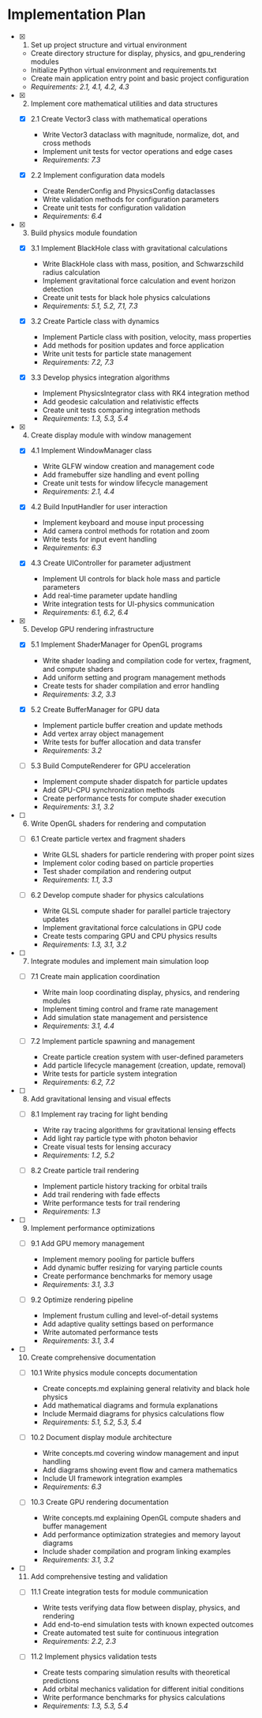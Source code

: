 # Implementation Plan

- [x] 1. Set up project structure and virtual environment
  - Create directory structure for display, physics, and gpu_rendering modules
  - Initialize Python virtual environment and requirements.txt
  - Create main application entry point and basic project configuration
  - _Requirements: 2.1, 4.1, 4.2, 4.3_

- [x] 2. Implement core mathematical utilities and data structures

  - [x] 2.1 Create Vector3 class with mathematical operations
    - Write Vector3 dataclass with magnitude, normalize, dot, and cross methods
    - Implement unit tests for vector operations and edge cases
    - _Requirements: 7.3_

  - [x] 2.2 Implement configuration data models
    - Create RenderConfig and PhysicsConfig dataclasses
    - Write validation methods for configuration parameters
    - Create unit tests for configuration validation
    - _Requirements: 6.4_

- [x] 3. Build physics module foundation

  - [x] 3.1 Implement BlackHole class with gravitational calculations
    - Write BlackHole class with mass, position, and Schwarzschild radius calculation
    - Implement gravitational force calculation and event horizon detection
    - Create unit tests for black hole physics calculations
    - _Requirements: 5.1, 5.2, 7.1, 7.3_

  - [x] 3.2 Create Particle class with dynamics
    - Implement Particle class with position, velocity, mass properties
    - Add methods for position updates and force application
    - Write unit tests for particle state management
    - _Requirements: 7.2, 7.3_

  - [x] 3.3 Develop physics integration algorithms
    - Implement PhysicsIntegrator class with RK4 integration method
    - Add geodesic calculation and relativistic effects
    - Create unit tests comparing integration methods
    - _Requirements: 1.3, 5.3, 5.4_

- [x] 4. Create display module with window management

  - [x] 4.1 Implement WindowManager class
    - Write GLFW window creation and management code
    - Add framebuffer size handling and event polling
    - Create unit tests for window lifecycle management
    - _Requirements: 2.1, 4.4_

  - [x] 4.2 Build InputHandler for user interaction
    - Implement keyboard and mouse input processing
    - Add camera control methods for rotation and zoom
    - Write tests for input event handling
    - _Requirements: 6.3_

  - [x] 4.3 Create UIController for parameter adjustment
    - Implement UI controls for black hole mass and particle parameters
    - Add real-time parameter update handling
    - Write integration tests for UI-physics communication
    - _Requirements: 6.1, 6.2, 6.4_

- [x] 5. Develop GPU rendering infrastructure

  - [x] 5.1 Implement ShaderManager for OpenGL programs
    - Write shader loading and compilation code for vertex, fragment, and compute shaders
    - Add uniform setting and program management methods
    - Create tests for shader compilation and error handling
    - _Requirements: 3.2, 3.3_

  - [x] 5.2 Create BufferManager for GPU data
    - Implement particle buffer creation and update methods
    - Add vertex array object management
    - Write tests for buffer allocation and data transfer
    - _Requirements: 3.2_

  - [ ] 5.3 Build ComputeRenderer for GPU acceleration
    - Implement compute shader dispatch for particle updates
    - Add GPU-CPU synchronization methods
    - Create performance tests for compute shader execution
    - _Requirements: 3.1, 3.2_

- [ ] 6. Write OpenGL shaders for rendering and computation

  - [ ] 6.1 Create particle vertex and fragment shaders

    - Write GLSL shaders for particle rendering with proper point sizes
    - Implement color coding based on particle properties
    - Test shader compilation and rendering output
    - _Requirements: 1.1, 3.3_

  - [ ] 6.2 Develop compute shader for physics calculations
    - Write GLSL compute shader for parallel particle trajectory updates
    - Implement gravitational force calculations in GPU code
    - Create tests comparing GPU and CPU physics results
    - _Requirements: 1.3, 3.1, 3.2_

- [ ] 7. Integrate modules and implement main simulation loop

  - [ ] 7.1 Create main application coordination

    - Write main loop coordinating display, physics, and rendering modules
    - Implement timing control and frame rate management
    - Add simulation state management and persistence
    - _Requirements: 3.1, 4.4_

  - [ ] 7.2 Implement particle spawning and management
    - Create particle creation system with user-defined parameters
    - Add particle lifecycle management (creation, update, removal)
    - Write tests for particle system integration
    - _Requirements: 6.2, 7.2_

- [ ] 8. Add gravitational lensing and visual effects

  - [ ] 8.1 Implement ray tracing for light bending

    - Write ray tracing algorithms for gravitational lensing effects
    - Add light ray particle type with photon behavior
    - Create visual tests for lensing accuracy
    - _Requirements: 1.2, 5.2_

  - [ ] 8.2 Create particle trail rendering
    - Implement particle history tracking for orbital trails
    - Add trail rendering with fade effects
    - Write performance tests for trail rendering
    - _Requirements: 1.3_

- [ ] 9. Implement performance optimizations

  - [ ] 9.1 Add GPU memory management

    - Implement memory pooling for particle buffers
    - Add dynamic buffer resizing for varying particle counts
    - Create performance benchmarks for memory usage
    - _Requirements: 3.1, 3.3_

  - [ ] 9.2 Optimize rendering pipeline
    - Implement frustum culling and level-of-detail systems
    - Add adaptive quality settings based on performance
    - Write automated performance tests
    - _Requirements: 3.1, 3.4_

- [ ] 10. Create comprehensive documentation

  - [ ] 10.1 Write physics module concepts documentation

    - Create concepts.md explaining general relativity and black hole physics
    - Add mathematical diagrams and formula explanations
    - Include Mermaid diagrams for physics calculations flow
    - _Requirements: 5.1, 5.2, 5.3, 5.4_

  - [ ] 10.2 Document display module architecture

    - Write concepts.md covering window management and input handling
    - Add diagrams showing event flow and camera mathematics
    - Include UI framework integration examples
    - _Requirements: 6.3_

  - [ ] 10.3 Create GPU rendering documentation
    - Write concepts.md explaining OpenGL compute shaders and buffer management
    - Add performance optimization strategies and memory layout diagrams
    - Include shader compilation and program linking examples
    - _Requirements: 3.1, 3.2_

- [ ] 11. Add comprehensive testing and validation

  - [ ] 11.1 Create integration tests for module communication

    - Write tests verifying data flow between display, physics, and rendering
    - Add end-to-end simulation tests with known expected outcomes
    - Create automated test suite for continuous integration
    - _Requirements: 2.2, 2.3_

  - [ ] 11.2 Implement physics validation tests
    - Create tests comparing simulation results with theoretical predictions
    - Add orbital mechanics validation for different initial conditions
    - Write performance benchmarks for physics calculations
    - _Requirements: 1.3, 5.3, 5.4_

